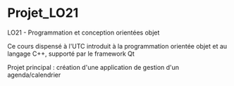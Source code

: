 # Projet_LO21
LO21 - Programmation et conception orientées objet

Ce cours dispensé à l'UTC introduit à la programmation orientée objet et au langage C++, supporté par le framework Qt

Projet principal : création d'une application de gestion d'un agenda/calendrier

